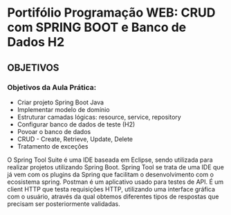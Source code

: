 # **Portifólio Programação WEB: CRUD com SPRING BOOT e Banco de Dados H2**

## OBJETIVOS
### Objetivos da Aula Prática:
- Criar projeto Spring Boot Java
- Implementar modelo de domínio
- Estruturar camadas lógicas: resource, service, repository
- Configurar banco de dados de teste (H2)
- Povoar o banco de dados
- CRUD - Create, Retrieve, Update, Delete
- Tratamento de exceções

<p> O Spring Tool Suite é uma IDE baseada em Eclipse, sendo utilizada para realizar projetos 
utilizando Spring Boot. Spring Tool se trata de uma IDE que já vem com os plugins da Spring que 
facilitam o desenvolvimento com o ecosistema spring. 
Postman é um aplicativo usado para testes de API. É um client HTTP que testa requisições HTTP, 
utilizando uma interface gráfica com o usuário, através da qual obtemos diferentes tipos de 
respostas que precisam ser posteriormente validadas.</p>
